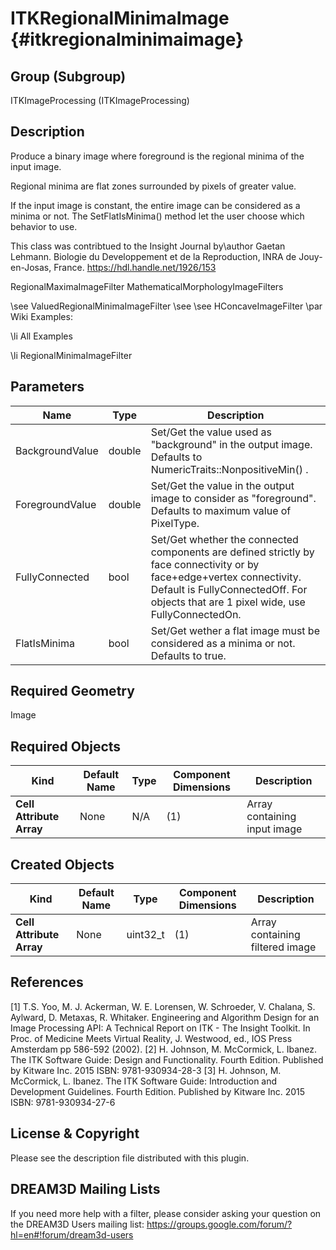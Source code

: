 ITKRegionalMinimaImage {#itkregionalminimaimage}
======================

## Group (Subgroup) ##
ITKImageProcessing (ITKImageProcessing)

## Description ##
Produce a binary image where foreground is the regional minima of the input image.

Regional minima are flat zones surrounded by pixels of greater value.

If the input image is constant, the entire image can be considered as a minima or not. The SetFlatIsMinima() method let the user choose which behavior to use.

This class was contribtued to the Insight Journal by\author Gaetan Lehmann. Biologie du Developpement et de la Reproduction, INRA de Jouy-en-Josas, France. https://hdl.handle.net/1926/153 

 RegionalMaximaImageFilter MathematicalMorphologyImageFilters

\see ValuedRegionalMinimaImageFilter 
\see 
\see HConcaveImageFilter 
\par Wiki Examples:

\li All Examples 

\li RegionalMinimaImageFilter

## Parameters ##
| Name | Type | Description |
|------|------|------|
| BackgroundValue | double| Set/Get the value used as "background" in the output image. Defaults to NumericTraits<PixelType>::NonpositiveMin() . |
| ForegroundValue | double| Set/Get the value in the output image to consider as "foreground". Defaults to maximum value of PixelType. |
| FullyConnected | bool| Set/Get whether the connected components are defined strictly by face connectivity or by face+edge+vertex connectivity. Default is FullyConnectedOff. For objects that are 1 pixel wide, use FullyConnectedOn. |
| FlatIsMinima | bool| Set/Get wether a flat image must be considered as a minima or not. Defaults to true. |


## Required Geometry ##
Image

## Required Objects ##
| Kind | Default Name | Type | Component Dimensions | Description |
|------|--------------|-------------|---------|-----|
| **Cell Attribute Array** | None | N/A | (1)  | Array containing input image

## Created Objects ##
| Kind | Default Name | Type | Component Dimensions | Description |
|------|--------------|-------------|---------|-----|
| **Cell Attribute Array** | None | uint32_t | (1)  | Array containing filtered image

## References ##
[1] T.S. Yoo, M. J. Ackerman, W. E. Lorensen, W. Schroeder, V. Chalana, S. Aylward, D. Metaxas, R. Whitaker. Engineering and Algorithm Design for an Image Processing API: A Technical Report on ITK - The Insight Toolkit. In Proc. of Medicine Meets Virtual Reality, J. Westwood, ed., IOS Press Amsterdam pp 586-592 (2002). 
[2] H. Johnson, M. McCormick, L. Ibanez. The ITK Software Guide: Design and Functionality. Fourth Edition. Published by Kitware Inc. 2015 ISBN: 9781-930934-28-3
[3] H. Johnson, M. McCormick, L. Ibanez. The ITK Software Guide: Introduction and Development Guidelines. Fourth Edition. Published by Kitware Inc. 2015 ISBN: 9781-930934-27-6

## License & Copyright ##

Please see the description file distributed with this plugin.

## DREAM3D Mailing Lists ##

If you need more help with a filter, please consider asking your question on the DREAM3D Users mailing list:
https://groups.google.com/forum/?hl=en#!forum/dream3d-users

